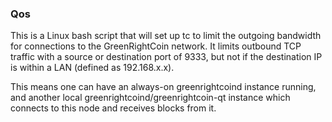 ### Qos ###

This is a Linux bash script that will set up tc to limit the outgoing bandwidth for connections to the GreenRightCoin network. It limits outbound TCP traffic with a source or destination port of 9333, but not if the destination IP is within a LAN (defined as 192.168.x.x).

This means one can have an always-on greenrightcoind instance running, and another local greenrightcoind/greenrightcoin-qt instance which connects to this node and receives blocks from it.

